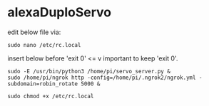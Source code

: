 # alexaDuploServo


edit below file via:

    sudo nano /etc/rc.local

insert below before 'exit 0' <= v important to keep 'exit 0'.

    sudo -E /usr/bin/python3 /home/pi/servo_server.py &
    sudo /home/pi/ngrok http -config=/home/pi/.ngrok2/ngrok.yml -subdomain=robin_rotate 5000 &

    sudo chmod +x /etc/rc.local
